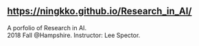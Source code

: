 ## https://ningkko.github.io/Research_in_AI/

A porfolio of Research in AI.\
2018 Fall @Hampshire. Instructor: Lee Spector.
